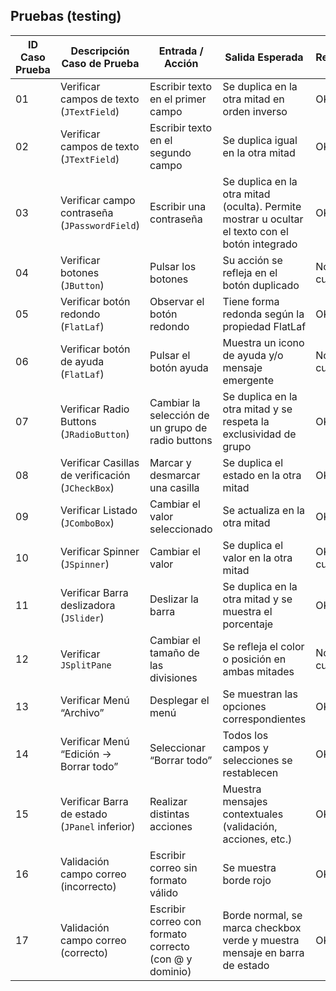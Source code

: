 
## Pruebas (testing) 

| ID Caso Prueba | Descripción Caso de Prueba                       | Entrada / Acción                                       | Salida Esperada                                                                                 | Resultado    |
| -------------- | ------------------------------------------------ | ------------------------------------------------------ | ----------------------------------------------------------------------------------------------- | ------------ |
| 01             | Verificar campos de texto (`JTextField`)         | Escribir texto en el primer campo                      | Se duplica en la otra mitad en orden inverso                                                    | OK |
| 02             | Verificar campos de texto (`JTextField`)         | Escribir texto en el segundo campo                     | Se duplica igual en la otra mitad                                                               | OK |
| 03             | Verificar campo contraseña (`JPasswordField`)    | Escribir una contraseña                                | Se duplica en la otra mitad (oculta). Permite mostrar u ocultar el texto con el botón integrado | OK |
| 04             | Verificar botones (`JButton`)                    | Pulsar los botones                                     | Su acción se refleja en el botón duplicado                                                      | No cumple |
| 05             | Verificar botón redondo (`FlatLaf`)              | Observar el botón redondo                              | Tiene forma redonda según la propiedad FlatLaf                                                  | OK |
| 06             | Verificar botón de ayuda (`FlatLaf`)             | Pulsar el botón ayuda                                  | Muestra un icono de ayuda y/o mensaje emergente                                                 | No cumple |
| 07             | Verificar Radio Buttons (`JRadioButton`)         | Cambiar la selección de un grupo de radio buttons      | Se duplica en la otra mitad y se respeta la exclusividad de grupo                               | OK |
| 08             | Verificar Casillas de verificación (`JCheckBox`) | Marcar y desmarcar una casilla                         | Se duplica el estado en la otra mitad                                                           | OK |
| 09             | Verificar Listado (`JComboBox`)                  | Cambiar el valor seleccionado                          | Se actualiza en la otra mitad                                                                   | OK |
| 10             | Verificar Spinner (`JSpinner`)                   | Cambiar el valor                                       | Se duplica el valor en la otra mitad                                                            | OK/No cumple |
| 11             | Verificar Barra deslizadora (`JSlider`)          | Deslizar la barra                                      | Se duplica en la otra mitad y se muestra el porcentaje                                          | OK |
| 12             | Verificar `JSplitPane`                           | Cambiar el tamaño de las divisiones                    | Se refleja el color o posición en ambas mitades                                                 | No cumple |
| 13             | Verificar Menú “Archivo”                         | Desplegar el menú                                      | Se muestran las opciones correspondientes                                                       | OK |
| 14             | Verificar Menú “Edición → Borrar todo”           | Seleccionar “Borrar todo”                              | Todos los campos y selecciones se restablecen                                                   | OK |
| 15             | Verificar Barra de estado (`JPanel` inferior)    | Realizar distintas acciones                            | Muestra mensajes contextuales (validación, acciones, etc.)                                      | OK |
| 16             | Validación campo correo (incorrecto)             | Escribir correo sin formato válido                     | Se muestra borde rojo                                                                           | OK |
| 17             | Validación campo correo (correcto)               | Escribir correo con formato correcto (con @ y dominio) | Borde normal, se marca checkbox verde y muestra mensaje en barra de estado                      | OK |
